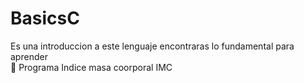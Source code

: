 # BasicsC
Es una introduccion a este lenguaje encontraras lo fundamental para aprender
</br>
:small_blue_diamond: Programa Indice masa coorporal IMC
